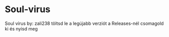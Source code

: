 # Soul-virus
Soul vírus by: zali238
töltsd le a legújabb verziót a Releases-nél 
csomagold ki és nyisd meg

